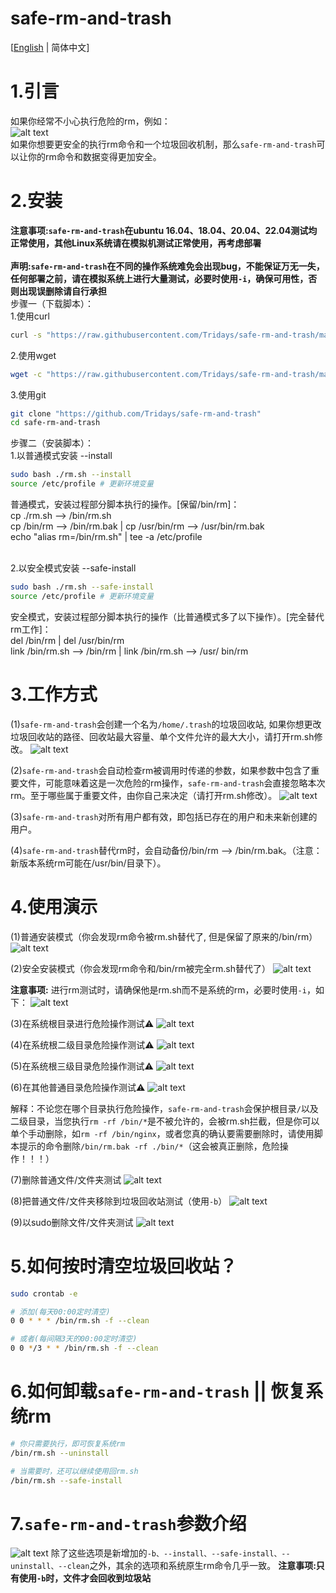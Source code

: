# safe-rm-and-trash

[[English](https://github.com/malongshuai/safe-rm-and-trash/blob/master/README.md) | 简体中文]
# 1.引言
如果你经常不小心执行危险的rm，例如：<br />
![alt text](https://github.com/Tridays/safe-rm-and-trash/blob/main/01.png?raw=true)
<br />
如果你想要更安全的执行rm命令和一个垃圾回收机制，那么`safe-rm-and-trash`可以让你的rm命令和数据变得更加安全。

# 2.安装
**注意事项:`safe-rm-and-trash`在ubuntu 16.04、18.04、20.04、22.04测试均正常使用，其他Linux系统请在模拟机测试正常使用，再考虑部署**<br /><br />
**声明:`safe-rm-and-trash`在不同的操作系统难免会出现bug，不能保证万无一失，任何部署之前，请在模拟系统上进行大量测试，必要时使用`-i`，确保可用性，否则出现误删除请自行承担**<br />
步骤一（下载脚本）：<br />
1.使用curl
```bash
curl -s "https://raw.githubusercontent.com/Tridays/safe-rm-and-trash/main/rm.sh" -o ~/rm.sh
```
2.使用wget
```bash
wget -c "https://raw.githubusercontent.com/Tridays/safe-rm-and-trash/main/rm.sh"
```
3.使用git
```bash
git clone "https://github.com/Tridays/safe-rm-and-trash"
cd safe-rm-and-trash
```
步骤二（安装脚本）：<br />
1.以普通模式安装 --install
```bash
sudo bash ./rm.sh --install
source /etc/profile # 更新环境变量
```
普通模式，安装过程部分脚本执行的操作。[保留/bin/rm]： <br />
cp ./rm.sh --> /bin/rm.sh <br />
cp /bin/rm --> /bin/rm.bak | cp /usr/bin/rm --> /usr/bin/rm.bak<br />
echo "alias rm=/bin/rm.sh" | tee -a /etc/profile <br /><br />

2.以安全模式安装 --safe-install
```bash
sudo bash ./rm.sh --safe-install
source /etc/profile # 更新环境变量
```
安全模式，安装过程部分脚本执行的操作（比普通模式多了以下操作）。[完全替代rm工作]： <br />
del /bin/rm | del /usr/bin/rm <br />
link /bin/rm.sh --> /bin/rm | link /bin/rm.sh --> /usr/ bin/rm<br />


# 3.工作方式
(1)`safe-rm-and-trash`会创建一个名为`/home/.trash`的垃圾回收站, 如果你想更改垃圾回收站的路径、回收站最大容量、单个文件允许的最大大小，请打开rm.sh修改。
![alt text](https://github.com/Tridays/safe-rm-and-trash/blob/main/02.png?raw=true)

(2)`safe-rm-and-trash`会自动检查rm被调用时传递的参数，如果参数中包含了重要文件，可能意味着这是一次危险的rm操作，`safe-rm-and-trash`会直接忽略本次rm。至于哪些属于重要文件，由你自己来决定（请打开rm.sh修改）。
![alt text](https://github.com/Tridays/safe-rm-and-trash/blob/main/03.png?raw=true)

(3)`safe-rm-and-trash`对所有用户都有效，即包括已存在的用户和未来新创建的用户。

(4)`safe-rm-and-trash`替代rm时，会自动备份/bin/rm --> /bin/rm.bak。（注意：新版本系统rm可能在/usr/bin/目录下）。

# 4.使用演示
(1)普通安装模式（你会发现rm命令被rm.sh替代了, 但是保留了原来的/bin/rm）
![alt text](https://github.com/Tridays/safe-rm-and-trash/blob/main/install.png?raw=true)

(2)安全安装模式（你会发现rm命令和/bin/rm被完全rm.sh替代了）
![alt text](https://github.com/Tridays/safe-rm-and-trash/blob/main/safe-install.png?raw=true)

**注意事项:**
进行rm测试时，请确保他是rm.sh而不是系统的rm，必要时使用`-i`，如下：
![alt text](https://github.com/Tridays/safe-rm-and-trash/blob/main/04.png?raw=true)

(3)在系统根目录进行危险操作测试⚠️
![alt text](https://github.com/Tridays/safe-rm-and-trash/blob/main/05.png?raw=true)

(4)在系统根二级目录危险操作测试⚠️
![alt text](https://github.com/Tridays/safe-rm-and-trash/blob/main/08.png?raw=true)

(5)在系统根三级目录危险操作测试⚠️
![alt text](https://github.com/Tridays/safe-rm-and-trash/blob/main/09.png?raw=true)

(6)在其他普通目录危险操作测试⚠️
![alt text](https://github.com/Tridays/safe-rm-and-trash/blob/main/06.png?raw=true)


解释：不论您在哪个目录执行危险操作，`safe-rm-and-trash`会保护根目录`/`以及二级目录，当您执行`rm -rf /bin/*`是不被允许的，会被rm.sh拦截，但是你可以单个手动删除，如`rm -rf /bin/nginx`，或者您真的确认要需要删除时，请使用脚本提示的命令删除`/bin/rm.bak -rf ./bin/*`（这会被真正删除，危险操作！！！）


(7)删除普通文件/文件夹测试
![alt text](https://github.com/Tridays/safe-rm-and-trash/blob/main/07.png?raw=true)

(8)把普通文件/文件夹移除到垃圾回收站测试（使用`-b`）
![alt text](https://github.com/Tridays/safe-rm-and-trash/blob/main/10.png?raw=true)

(9)以sudo删除文件/文件夹测试
![alt text](https://github.com/Tridays/safe-rm-and-trash/blob/main/11.png?raw=true)


# 5.如何按时清空垃圾回收站？
```bash
sudo crontab -e

# 添加(每天00:00定时清空)
0 0 * * * /bin/rm.sh -f --clean

# 或者(每间隔3天的00:00定时清空)
0 0 */3 * * /bin/rm.sh -f --clean
```


# 6.如何卸载`safe-rm-and-trash` || 恢复系统rm
```bash
# 你只需要执行，即可恢复系统rm
/bin/rm.sh --uninstall

# 当需要时，还可以继续使用回rm.sh
/bin/rm.sh --safe-install
```

# 7.`safe-rm-and-trash`参数介绍
![alt text](https://github.com/Tridays/safe-rm-and-trash/blob/main/12.png?raw=true)
除了这些选项是新增加的`-b、--install、--safe-install、--uninstall、--clean`之外，其余的选项和系统原生rm命令几乎一致。
**注意事项:只有使用`-b`时，文件才会回收到垃圾站**
